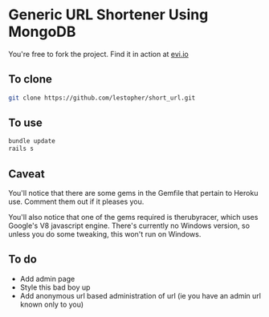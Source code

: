 Generic URL Shortener Using MongoDB
===================================
You're free to fork the project. Find it in action at [evi.io](http://evi.io)

## To clone

```bash
git clone https://github.com/lestopher/short_url.git
```

## To use

```bash
bundle update
rails s
```

## Caveat

You'll notice that there are some gems in the Gemfile that pertain to Heroku use. Comment them out if it pleases you.  

You'll also notice that one of the gems required is therubyracer, which uses Google's V8 javascript engine. There's currently no Windows version, so unless you do some tweaking, this won't run on Windows.


## To do

- Add admin page
- Style this bad boy up
- Add anonymous url based administration of url (ie you have an admin url known only to you)
